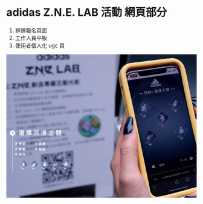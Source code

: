 # adidas Z.N.E. LAB 活動 網頁部分

1. 排隊報名頁面
2. 工作人員平板
3. 使用者個人化 ugc 頁

![cover](https://github.com/Wang11web/Adidas/blob/main/cover.png)
